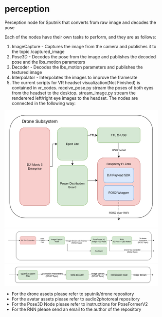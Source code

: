 # perception
Perception node for Sputnik that converts from raw image and decodes the pose

Each of the nodes have their own tasks to perform, and they are as follows:
1. ImageCapture - Captures the image from the camera and publishes it to the topic /captured_image
2. Pose3D - Decodes the pose from the image and publishes the decoded pose and the lbs_motion parameters
3. Decoder - Decodes the lbs_motion parameters and publishes the textured image
4. Interpolator - Interpolates the images to improve the framerate
5. The current scripts for VR headset visualization(Not Finished) is contained in vr_codes. receive_pose.py stream the poses of both eyes 
from the headset to the desktop. stream_image.py stream the renderered left/right eye images to the headset.
The nodes are connected in the following way:

![drone](assets/drone.png)
![perception](assets/perception.png)
![avatar](assets/avatar.png)

- For the drone assets please refer to sputnik/drone repository
- For the avatar assets please refer to audio2photoreal repository
- For the Pose3D Node please refer to instructions for PoseFormerV2
- For the RNN please send an email to the author of the repository